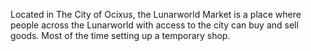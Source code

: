 Located in The City of Ocixus, the Lunarworld Market is a place where people across the Lunarworld with access to the city can buy and sell goods. Most of the time setting up a temporary shop. 